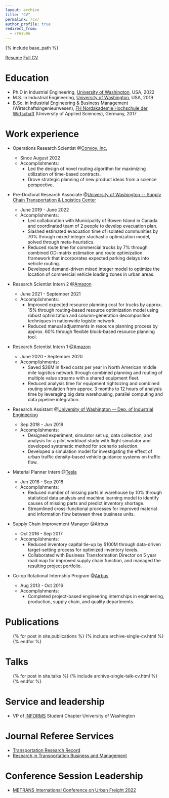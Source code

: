 ```yaml
---
layout: archive
title: "CV"
permalink: /cv/
author_profile: true
redirect_from:
  - /resume
---
```


{% include base_path %}

[Resume](https://singfie.github.io/files/Krutein_Fiete_resume.pdf)
[Full CV](https://singfie.github.io/files/academic_CV.pdf)

Education
======
* Ph.D in Industrial Engineering, [University of Washington](https://ise.washington.edu), USA, 2022
* M.S. in Industrial Engineering, [University of Washington](https://ise.washington.edu), USA, 2019
* B.Sc. in Industrial Engineering & Business Management (Wirtschaftsingenieurwesen), [FH Nordakademie Hochschule der Wirtschaft](https://www.nordakademie.de) (University of Applied Sciences), Germany, 2017

Work experience
======
* Operations Research Scientist @[Convoy, Inc.](https://convoy.com)
  * Since August 2022
  * Accomplishments:
    * Led the design of novel routing algorithm for maximizing utilization of time-based contracts.
    * Drove strategic planning of new product ideas from a science perspective.

* Pre-Doctoral Research Associate @[University of Washington -- Supply Chain Transportation & Logistics Center](https://depts.washington.edu/sctlctr/)
  * June 2019 - June 2022
  * Accomplishments:
    * Led collaboration with Municipality of Bowen Island in Canada and coordinated team of 2 people to develop evacuation plan. 
    * Slashed estimated evacuation time of isolated communities by 70% through mixed-integer stochastic optimization model, solved through meta-heuristics. 
    * Reduced route time for commercial trucks by 7% through combined OD-matrix estimation and route optimization framework that incorporates expected parking delays into vehicle routing. 
    * Developed demand-driven mixed integer model to optimize the location of commercial vehicle loading zones in urban areas.

* Research Scientist Intern 2 @[Amazon](https://www.amazon.science)
  * June 2021 - September 2021
  * Accomplishments:
    * Improved expected resource planning cost for trucks by approx. 15% through routing-based resource optimization model using robust optimization and column-generation decomposition techniques in nationwide logistic network. 
    * Reduced manual adjustments in resource planning process by approx. 60% through flexible block-based resource planning tool.

* Research Scientist Intern 1 @[Amazon](https://www.amazon.science) 
  * June 2020 - September 2020
  * Accomplishments:
    * Saved $26M in fixed costs per year in North American middle mile logistics network through combined planning and routing of multiple value streams with a shared equipment fleet. 
    * Reduced analysis time for equipment rightsizing and combined routing simulation from approx. 3 months to 12 hours of analysis time by leveraging big data warehousing, parallel computing and data pipeline integration.

* Research Assistant @[University of Washington -- Dep. of Industrial Engineering](https://ise.washington.edu) 
  * Sep 2018 - Jun 2019
  * Accomplishments:
    * Designed experiment, simulator set up, data collection, and analysis for a pilot workload study with flight simulator and developed systematic method for scenario selection. 
    * Developed a simulation model for investigating the effect of urban traffic density-based vehicle guidance systems on traffic flow.

* Material Planner Intern @[Tesla](https://www.tesla.com) 
  * Jun 2018 - Sep 2018
  * Accomplishments:
    * Reduced number of missing parts in warehouse by 10% through statistical data analysis and machine learning model to identify causes of missing parts and predict inventory shortage. 
    * Streamlined cross-functional processes for improved material and information flow between three business units.

* Supply Chain Improvement Manager @[Airbus](https://www.airbus.com/en)
  * Oct 2016 - Sep 2017
  * Accomplishments:
    * Reduced inventory capital tie-up by $100M through data-driven target-setting process for optimized inventory levels. 
    * Collaborated with Business Transformation Director on 5 year road map for improved supply chain function, and managed the resulting project portfolio.

* Co-op Rotational Internship Program @[Airbus](https://www.airbus.com/en)
  * Aug 2013 - Oct 2016
  * Accomplishments:
    * Completed project-based engineering internships in engineering, production, supply chain, and quality departments.
  
Publications
======
  <ul>{% for post in site.publications %}
    {% include archive-single-cv.html %}
  {% endfor %}</ul>
  
Talks
======
  <ul>{% for post in site.talks %}
    {% include archive-single-talk-cv.html %}
  {% endfor %}</ul>
  
Service and leadership
======
* VP of [INFORMS](https://www.informs.org) Student Chapter University of Washington

Journal Referee Services
======
* [Transportation Research Record](https://journals.sagepub.com/home/trr)
* [Research in Transportation Business and Management](https://www.sciencedirect.com/journal/research-in-transportation-business-and-management)

Conference Session Leadership
======
* [METRANS International Conference on Urban Freight 2022](https://metrans.org/inuf-2022)
